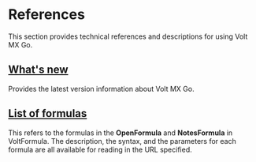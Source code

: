 # References

This section provides technical references and descriptions for using Volt MX Go.

## [What's new](whatisnew.md)

Provides the latest version information about Volt MX Go. 
## [List of formulas](https://help.hcltechsw.com/docs/voltmxgo/javadoc/index.html) 

This refers to the formulas in the **OpenFormula** and **NotesFormula** in VoltFormula. The description, the syntax, and the parameters for each formula are all available for reading in the URL specified.

